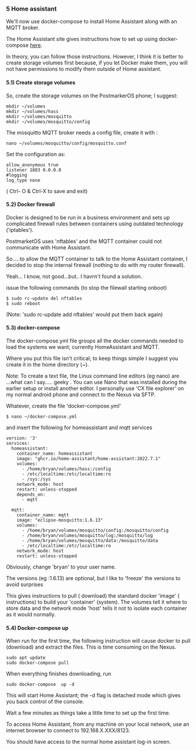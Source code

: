 ### 5 Home assistant

We'll now use docker-compose to install Home Assistant along with an MQTT broker.

The Home Assistant site gives instructions how to set up using docker-compose [here](
https://www.home-assistant.io/installation/linux/#docker-compose).

In theory, you can follow those instructions. However, I think it is better to create storage volumes first because, if you let  Docker make them, you will not have  permissions to modify them outside of Home assistant.

#### 5.1) Create storage volumes
So, create the storage volumes on the PostmarkerOS phone; I suggest:
```
mkdir ~/volumes
mkdir ~/volumes/hass
mkdir ~/volumes/mosquitto
mkdir ~/volumes/mosquitto/config
```
The mosquitto MQTT broker needs a config file, create it with :
```
nano ~/volumes/mosquitto/config/mosquitto.conf
```
Set the configuration as:

```
allow_anonymous true
listener 1883 0.0.0.0
#logging
log_type none  
```
( Ctrl- O & Ctrl-X to save and exit)

#### 5.2) Docker firewall

Docker is designed to be run in a business environment and sets up complicated firewall rules between containers using outdated technology ('iptables').

PostmarketOS uses  'nftables' and the MQTT container could not communicate with Home Assistant.

So.....to allow the MQTT container to talk to the Home Assistant container, I decided to stop the internal firewall (nothing to do with  my router firewall).

Yeah... I know, not good...but.. I havrn't found a solution.

issue the following commands (to stop the  filewall starting onboot)
```
$ sudo rc-update del nftables
$ sudo reboot
```
(Note: 'sudo rc-update add nftables' would put them back again)


#### 5.3) docker-compose

The docker-compose.yml file groups all the docker commands needed to load the  systems we want; currently HomeAssistant and MQTT. 

Where you put this file isn't critical; to keep things simple I suggest you create it in the home directory (~).

Note: To create a text file, the Linux command line editors (eg nano) are ...what can I say..... geeky . You can use Nano that was  installed during the earlier setup or install another editor. I personally use 'CX file explorer' on my normal android phone and connect to the Nexus via SFTP.

Whatever,  create the file 'docker-compose.yml' 
```
$ nano ~/docker-compose.yml
```
and insert the following for homeassistant and mqtt services
```
version: '3'
services:
  homeassistant:
    container_name: homeassistant
    image: "ghcr.io/home-assistant/home-assistant:2022.7.1"
    volumes:
      - /home/bryan/volumes/hass:/config
      - /etc/localtime:/etc/localtime:ro
      - /sys:/sys
    network_mode: host
    restart: unless-stopped
    depends_on:
      - mqtt
  
  mqtt:
    container_name: mqtt    
    image: "eclipse-mosquitto:1.6.13"
    volumes:
      - /home/bryan/volumes/mosquitto/config:/mosquitto/config
      - /home/bryan/volumes/mosquitto/log:/mosquitto/log
      - /home/bryan/volumes/mosquitto/data:/mosquitto/data
      - /etc/localtime:/etc/localtime:ro
    network_mode: host
    restart: unless-stopped
```

Obviously, change 'bryan' to your user name.

The versions (eg :1.6.13) are optional, but I like to 'freeze' the versions to avoid surprises
  
This gives instructions to pull ( download) the standard docker 'image' ( instructions) to build your 'container' (system). The volumes tell it where to store data and the network mode 'host' tells it not to isolate  each container as it would normally.

#### 5.4) Docker-compose up

When run for the first time, the following instruction will cause docker  to pull (download) and extract the files. This is time consuming on the Nexus.
```
sudo apt update
sudo docker-compose pull
```

When everything finishes downloading,  run
```
sudo docker-compose  up -d 
```
This will start Home Assistant; the -d flag is detached mode which gives you back control of the console.

Wait a few minutes as things take a little time to set up the first time.

To access Home Assistant, from any machine on your local network, use an internet browser to connect to 192.168.X.XXX/8123.

You should have access to the normal home assistant log-in screen.

